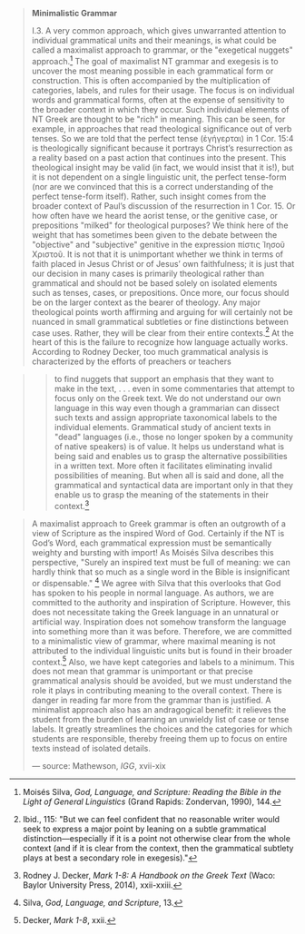 
> **Minimalistic Grammar**
> 
> I.3. A very common approach, which gives unwarranted attention to individual grammatical units and their meanings, is what could be called a maximalist approach to grammar, or the "exegetical nuggets" approach.[^2] The goal of maximalist NT grammar and exegesis is to uncover the most meaning possible in each grammatical form or construction. This is often accompanied by the multiplication of categories, labels, and rules for their usage. The focus is on individual words and grammatical forms, often at the expense of sensitivity to the broader context in which they occur. Such individual elements of NT Greek are thought to be "rich" in meaning. This can be seen, for example, in approaches that read theological significance out of verb tenses. So we are told that the perfect tense (ἐγήγερται) in 1 Cor. 15:4 is theologically significant because it portrays Christ’s resurrection as a reality based on a past action that continues into the present. This theological insight may be valid (in fact, we would insist that it is!), but it is not dependent on a single linguistic unit, the perfect tense-form (nor are we convinced that this is a correct understanding of the perfect tense-form itself). Rather, such insight comes from the broader context of Paul’s discussion of the resurrection in 1 Cor. 15. Or how often have we heard the aorist tense, or the genitive case, or prepositions "milked" for theological purposes? We think here of the weight that has sometimes been given to the debate between the "objective" and "subjective" genitive in the expression πίστις Ἰησοῦ Χριστοῦ. It is not that it is unimportant whether we think in terms of faith placed in Jesus Christ or of Jesus’ own faithfulness; it is just that our decision in many cases is primarily theological rather than grammatical and should not be based solely on isolated elements such as tenses, cases, or prepositions. Once more, our focus should be on the larger context as the bearer of theology. Any major theological points worth affirming and arguing for will certainly not be nuanced in small grammatical subtleties or fine distinctions between case uses. Rather, they will be clear from their entire contexts.[^3] At the heart of this is the failure to recognize how language actually works. According to Rodney Decker, too much grammatical analysis is characterized by the efforts of preachers or teachers


> > to find nuggets that support an emphasis that they want to make in the text, . . . even in some commentaries that attempt to focus only on the Greek text. We do not understand our own language in this way even though a grammarian can dissect such texts and assign appropriate taxonomical labels to the individual elements. Grammatical study of ancient texts in "dead" languages (i.e., those no longer spoken by a community of native speakers) is of value. It helps us understand what is being said and enables us to grasp the alternative possibilities in a written text. More often it facilitates eliminating invalid possibilities of meaning. But when all is said and done, all the grammatical and syntactical data are important only in that they enable us to grasp the meaning of the statements in their context.[^4]

> A maximalist approach to Greek grammar is often an outgrowth of a view of Scripture as the inspired Word of God. Certainly if the NT is God’s Word, each grammatical expression must be semantically weighty and bursting with import! As Moisés Silva describes this perspective, "Surely an inspired text must be full of meaning: we can hardly think that so much as a single word in the Bible is insignificant or dispensable." [^5] We agree with Silva that this overlooks that God has spoken to his people in normal language. As authors, we are committed to the authority and inspiration of Scripture. However, this does not necessitate taking the Greek language in an unnatural or artificial way. Inspiration does not somehow transform the language into something more than it was before. Therefore, we are committed to a minimalistic view of grammar, where maximal meaning is not attributed to the individual linguistic units but is found in their broader context.[^6] Also, we have kept categories and labels to a minimum. This does not mean that grammar is unimportant or that precise grammatical analysis should be avoided, but we must understand the role it plays in contributing meaning to the overall context. There is danger in reading far more from the grammar than is justified. A minimalist approach also has an andragogical benefit: it relieves the student from the burden of learning an unwieldy list of case or tense labels. It greatly streamlines the choices and the categories for which students are responsible, thereby freeing them up to focus on entire texts instead of isolated details.
> 
> — source: Mathewson, *IGG*, xvii-xix

[^2]: Moisés Silva, *God, Language, and Scripture: Reading the Bible in the Light of General Linguistics* (Grand Rapids: Zondervan, 1990), 144.
[^3]: Ibid., 115: "But we can feel confident that no reasonable writer would seek to express a major point by leaning on a subtle grammatical distinction—especially if it is a point not otherwise clear from the whole context (and if it is clear from the context, then the grammatical subtlety plays at best a secondary role in exegesis)." 
[^4]: Rodney J. Decker, *Mark 1-8: A Handbook on the Greek Text* (Waco: Baylor University Press, 2014), xxii-xxiii.
[^5]: Silva, *God, Language, and Scripture*, 13.
[^6]: Decker, *Mark 1-8*, xxii.

